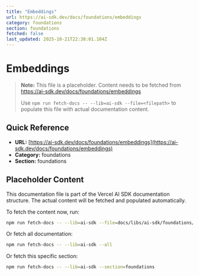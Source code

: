 ```yaml
---
title: "Embeddings"
url: https://ai-sdk.dev/docs/foundations/embeddings
category: foundations
section: foundations
fetched: false
last_updated: 2025-10-21T22:38:01.104Z
---
```


# Embeddings

> **Note:** This file is a placeholder. Content needs to be fetched from https://ai-sdk.dev/docs/foundations/embeddings
>
> Use `npm run fetch-docs -- --lib=ai-sdk --file=<filepath>` to populate this file with actual documentation content.

## Quick Reference

- **URL:** [https://ai-sdk.dev/docs/foundations/embeddings](https://ai-sdk.dev/docs/foundations/embeddings)
- **Category:** foundations
- **Section:** foundations

## Placeholder Content

This documentation file is part of the Vercel AI SDK documentation structure.
The actual content will be fetched and populated automatically.

To fetch the content now, run:

```bash
npm run fetch-docs -- --lib=ai-sdk --file=docs/libs/ai-sdk/foundations/embeddings.md
```

Or fetch all documentation:

```bash
npm run fetch-docs -- --lib=ai-sdk --all
```

Or fetch this specific section:

```bash
npm run fetch-docs -- --lib=ai-sdk --section=foundations
```
